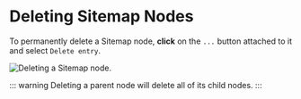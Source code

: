# Deleting Sitemap Nodes

To permanently delete a Sitemap node, **click** on the `...` button attached to it and select `Delete entry`.

<img alt="Deleting a Sitemap node." src="/_images/sitemap_delete.png" center>

::: warning
Deleting a parent node will delete all of its child nodes.
:::
